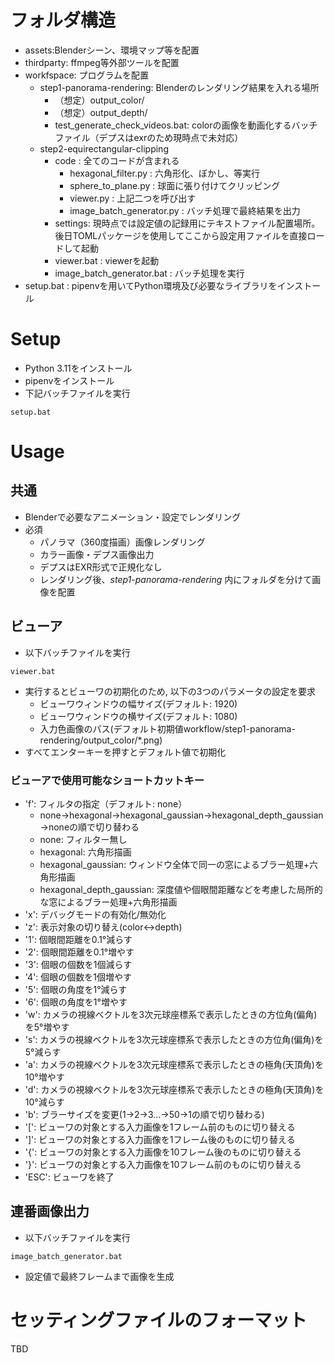 # フォルダ構造
- assets:Blenderシーン、環境マップ等を配置
- thirdparty: ffmpeg等外部ツールを配置
- workfspace: プログラムを配置
    - step1-panorama-rendering: Blenderのレンダリング結果を入れる場所
        - （想定）output_color/
        - （想定）output_depth/
        - test_generate_check_videos.bat: colorの画像を動画化するバッチファイル（デプスはexrのため現時点で未対応）
    - step2-equirectangular-clipping
        - code : 全てのコードが含まれる
            - hexagonal_filter.py : 六角形化、ぼかし、等実行
            - sphere_to_plane.py : 球面に張り付けてクリッピング
            - viewer.py : 上記二つを呼び出す
            - image_batch_generator.py : バッチ処理で最終結果を出力
        - settings: 現時点では設定値の記録用にテキストファイル配置場所。後日TOMLパッケージを使用してここから設定用ファイルを直接ロードして起動
        - viewer.bat : viewerを起動
        - image_batch_generator.bat : バッチ処理を実行
- setup.bat : pipenvを用いてPython環境及び必要なライブラリをインストール

# Setup
- Python 3.11をインストール
- pipenvをインストール
- 下記バッチファイルを実行
```
setup.bat
```

# Usage
## 共通
- Blenderで必要なアニメーション・設定でレンダリング
- 必須
    - パノラマ（360度描画）画像レンダリング
    - カラー画像・デプス画像出力
    - デプスはEXR形式で正規化なし
    - レンダリング後、*step1-panorama-rendering* 内にフォルダを分けて画像を配置
## ビューア
- 以下バッチファイルを実行
```
viewer.bat
```

- 実行するとビューワの初期化のため, 以下の3つのパラメータの設定を要求
    - ビューワウィンドウの幅サイズ(デフォルト: 1920)
    - ビューワウィンドウの横サイズ(デフォルト: 1080)
    - 入力色画像のパス(デフォルト初期値workflow/step1-panorama-rendering/output_color/*.png)
- すべてエンターキーを押すとデフォルト値で初期化

### ビューアで使用可能なショートカットキー
- 'f': フィルタの指定（デフォルト: none）  
    - none→hexagonal→hexagonal_gaussian→hexagonal_depth_gaussian→noneの順で切り替わる
    - none: フィルター無し
    - hexagonal: 六角形描画
    - hexagonal_gaussian: ウィンドウ全体で同一の窓によるブラー処理+六角形描画
    - hexagonal_depth_gaussian: 深度値や個眼間距離などを考慮した局所的な窓によるブラー処理+六角形描画
- 'x': デバッグモードの有効化/無効化
- 'z': 表示対象の切り替え(color↔depth)
- '1': 個眼間距離を0.1°減らす
- '2': 個眼間距離を0.1°増やす
- '3': 個眼の個数を1個減らす
- '4': 個眼の個数を1個増やす
- '5': 個眼の角度を1°減らす
- '6': 個眼の角度を1°増やす
- 'w': カメラの視線ベクトルを3次元球座標系で表示したときの方位角(偏角)を5°増やす
- 's': カメラの視線ベクトルを3次元球座標系で表示したときの方位角(偏角)を5°減らす
- 'a': カメラの視線ベクトルを3次元球座標系で表示したときの極角(天頂角)を10°増やす
- 'd': カメラの視線ベクトルを3次元球座標系で表示したときの極角(天頂角)を10°減らす
- 'b': ブラーサイズを変更(1→2→3...→50→1の順で切り替わる)
- '[': ビューワの対象とする入力画像を1フレーム前のものに切り替える
- ']': ビューワの対象とする入力画像を1フレーム後のものに切り替える
- '{': ビューワの対象とする入力画像を10フレーム後のものに切り替える
- '}': ビューワの対象とする入力画像を10フレーム前のものに切り替える
- 'ESC': ビューワを終了

## 連番画像出力
- 以下バッチファイルを実行
```
image_batch_generator.bat
```
- 設定値で最終フレームまで画像を生成

# セッティングファイルのフォーマット
TBD
